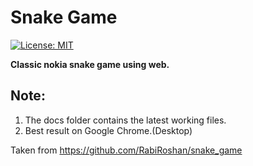 # Snake Game

[![License: MIT](https://img.shields.io/badge/License-MIT-yellow.svg)](LICENSE.md)

**Classic nokia snake game using web.**

## Note:

1. The docs folder contains the latest working files.
2. Best result on Google Chrome.(Desktop)



Taken from https://github.com/RabiRoshan/snake_game